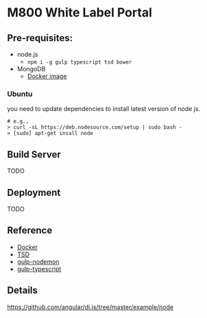 # M800 White Label Portal

## Pre-requisites:

  * node.js
    * `npm i -g gulp typescript tsd bower`
  * MongoDB
    * [Docker image](https://registry.hub.docker.com/u/dockerfile/mongodb/)

### Ubuntu
you need to update dependencies to install latest version of node js.

```
# e.g.,
> curl -sL https://deb.nodesource.com/setup | sudo bash -
> [sudo] apt-get insall node
```

Build Server
-------------
TODO

Deployment
-----------
TODO

Reference
---------
* [Docker](https://docs.docker.com/)
* [TSD](https://github.com/DefinitelyTyped/tsd)
* [gulp-nodemon](https://github.com/JacksonGariety/gulp-nodemon)
* [gulp-typescript](https://github.com/ivogabe/gulp-typescript)

Details
-------
https://github.com/angular/di.js/tree/master/example/node
